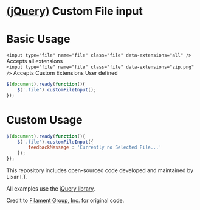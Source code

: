 [(jQuery)](http://jquery.com) Custom File input 
================================ 

Basic Usage
================================
`<input type="file" name="file" class="file" data-extensions="all" />` Accepts all extensions <br/>
`<input type="file" name="file" class="file" data-extensions="zip,png" />` Accepts Custom Extensions User defined <br/>

```js
$(document).ready(function(){
	$('.file').customFileInput();
});
```

Custom Usage
================================
```js
$(document).ready(function(){
	$('.file').customFileInput({
		feedbackMessage : 'Currently no Selected File...'
	});
});
```
This repository includes open-sourced code developed and maintained by Lixar I.T.

All examples use the [jQuery library](http://jquery.com).

Credit to [Filament Group, Inc.](http://filamentgroup.com/lab/jquery_custom_file_input_book_designing_with_progressive_enhancement/) for original code.  
